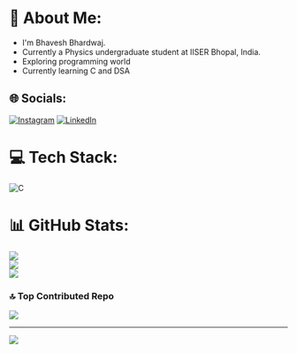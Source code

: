 # 💫 About Me:
- I'm Bhavesh Bhardwaj.  
- Currently a Physics undergraduate student at IISER Bhopal, India.  
- Exploring programming world  
- Currently learning C and DSA


## 🌐 Socials:
[![Instagram](https://img.shields.io/badge/Instagram-%23E4405F.svg?logo=Instagram&logoColor=white)](https://instagram.com/bhaveshbhardwaj_) [![LinkedIn](https://img.shields.io/badge/LinkedIn-%230077B5.svg?logo=linkedin&logoColor=white)](https://linkedin.com/in/bhaveshbhardwaj123) 

# 💻 Tech Stack:
![C](https://img.shields.io/badge/c-%2300599C.svg?style=for-the-badge&logo=c&logoColor=white) 
# 📊 GitHub Stats:
![](https://github-readme-stats.vercel.app/api?username=bbhardwaj73&theme=dark&hide_border=false&include_all_commits=false&count_private=false)<br/>
![](https://github-readme-streak-stats.herokuapp.com/?user=bbhardwaj73&theme=dark&hide_border=false)<br/>
![](https://github-readme-stats.vercel.app/api/top-langs/?username=bbhardwaj73&theme=dark&hide_border=false&include_all_commits=false&count_private=false&layout=compact)


### 🔝 Top Contributed Repo
![](https://github-contributor-stats.vercel.app/api?username=bbhardwaj73&limit=5&theme=dark&combine_all_yearly_contributions=true)

---
[![](https://visitcount.itsvg.in/api?id=bbhardwaj73&icon=0&color=0)](https://visitcount.itsvg.in)

<!-- Proudly created with GPRM ( https://gprm.itsvg.in ) -->
